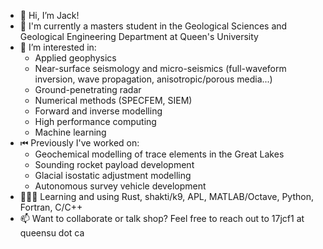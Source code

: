 - 👋 Hi, I’m Jack!
- 🌱 I'm currently a masters student in the Geological Sciences and Geological Engineering Department at Queen's University
- 👀 I’m interested in: 
	* Applied geophysics 
	* Near-surface seismology and micro-seismics (full-waveform inversion, wave propagation, anisotropic/porous media...)
	* Ground-penetrating radar
	* Numerical methods (SPECFEM, SIEM)
	* Forward and inverse modelling
	* High performance computing
	* Machine learning
- ⏮ Previously I've worked on:
	* Geochemical modelling of trace elements in the Great Lakes
	* Sounding rocket payload development
	* Glacial isostatic adjustment modelling
	* Autonomous survey vehicle development
- 👩🏻‍💻 Learning and using Rust, shakti/k9, APL, MATLAB/Octave, Python, Fortran, C/C++
- 📫 Want to collaborate or talk shop? Feel free to reach out to 17jcf1 at queensu dot ca
<!---
j17d/j17d is a ✨ special ✨ repository because its `README.md` (this file) appears on your GitHub profile.
You can click the Preview link to take a look at your changes.
--->
